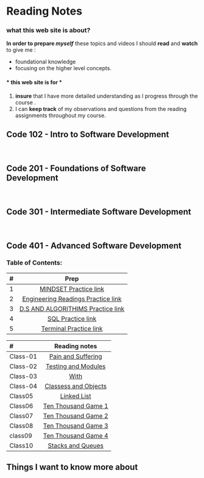 # Reading Notes

### what this web site is about?
 
**In order to prepare _myself_** these topics and videos I should **read** and **watch** to give me :
- foundational knowledge 
- focusing on the higher level concepts. 

#### \* this web site is for \*


1. **insure** that I have more detailed understanding as I progress through the course .
2. I can **keep track** of my observations and questions from the reading assignments throughout my course.


## Code 102 - Intro to Software Development
<br>

## Code 201 - Foundations of Software Development
<br>

## Code 301 - Intermediate Software Development
<br>

## Code 401 - Advanced Software Development

### Table of Contents:

| #     | Prep |    
| :---        |    :----:   |          
| 1| [MINDSET Practice link](MINDSET.md)|
| 2| [Engineering Readings Practice link](ENGINEERING.md)|
|3|[D.S AND ALGORITHIMS Practice link](DATASTRUCTURE.md)|
|4|[SQL Practice link](SQLPRACTICE.md)|
|5|[Terminal Practice link](TERMINALPRACTICE.md)|

| #     | Reading notes |    
| :---        |    :----:   |   
|Class-01|[Pain and Suffering](READING1.md)|
|Class-02|[Testing and Modules](READING2.md)
|Class-03|[With](READING3.md)|
|Class-04|[Classess and Objects](READING4.md)|
|Class05|[Linked List](READING5.md)|
|Class06|[Ten Thousand Game 1](READING6.md)|
|Class07|[Ten Thousand Game 2](READING7.md)|
|Class08|[Ten Thousand Game 3](READING8.md)|
|class09|[Ten Thousand Game 4](READING09.md)|
|Class10|[Stacks and Queues](StackAndQueue.md)|

## Things I want to know more about